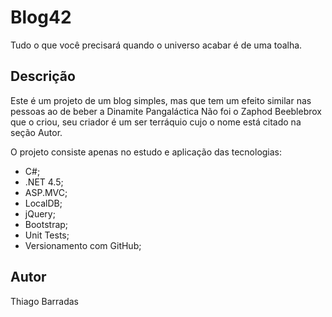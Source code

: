 # Blog42
Tudo o que você precisará quando o universo acabar é de uma toalha.

## Descrição 
Este é um projeto de um blog simples, mas que tem um efeito similar nas pessoas ao de beber a Dinamite Pangaláctica
Não foi o Zaphod Beeblebrox que o criou, seu criador é um ser terráquio cujo o nome está citado na seção Autor.

O projeto consiste apenas no estudo e aplicação das tecnologias:
- C#;
- .NET 4.5;
- ASP.MVC;
- LocalDB;
- jQuery;
- Bootstrap;
- Unit Tests;
- Versionamento com GitHub;

## Autor
Thiago Barradas
